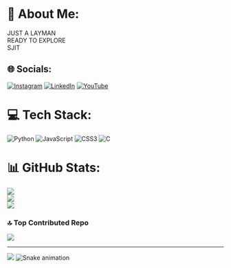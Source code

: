 # 💫 About Me:
JUST A LAYMAN<br>READY TO EXPLORE <br>SJIT


## 🌐 Socials:
[![Instagram](https://img.shields.io/badge/Instagram-%23E4405F.svg?logo=Instagram&logoColor=white)](https://instagram.com/ash_bytess) [![LinkedIn](https://img.shields.io/badge/LinkedIn-%230077B5.svg?logo=linkedin&logoColor=white)](https://linkedin.com/in/www.linkedin.com/in/ashwin-s-i-30118229a) [![YouTube](https://img.shields.io/badge/YouTube-%23FF0000.svg?logo=YouTube&logoColor=white)](https://youtube.com/@ash_bytess) 

# 💻 Tech Stack:
![Python](https://img.shields.io/badge/python-3670A0?style=for-the-badge&logo=python&logoColor=ffdd54) ![JavaScript](https://img.shields.io/badge/javascript-%23323330.svg?style=for-the-badge&logo=javascript&logoColor=%23F7DF1E) ![CSS3](https://img.shields.io/badge/css3-%231572B6.svg?style=for-the-badge&logo=css3&logoColor=white) ![C](https://img.shields.io/badge/c-%2300599C.svg?style=for-the-badge&logo=c&logoColor=white)
# 📊 GitHub Stats:
![](https://github-readme-stats.vercel.app/api?username=ashwinn-si&theme=dark&hide_border=false&include_all_commits=false&count_private=false)<br/>
![](https://github-readme-streak-stats.herokuapp.com/?user=ashwinn-si&theme=dark&hide_border=false)<br/>
![](https://github-readme-stats.vercel.app/api/top-langs/?username=ashwinn-si&theme=dark&hide_border=false&include_all_commits=false&count_private=false&layout=compact)

### 🔝 Top Contributed Repo
![](https://github-contributor-stats.vercel.app/api?username=ashwinn-si&limit=5&theme=dark&combine_all_yearly_contributions=true)

---
[![](https://visitcount.itsvg.in/api?id=ashwinn-si&icon=0&color=0)](https://visitcount.itsvg.in)
![Snake animation](https://github.com/ashwinn-si/ashwinn-si/blob/output/github-contribution-grid-snake.svg)

<!-- Proudly created with GPRM ( https://gprm.itsvg.in ) -->

